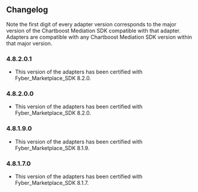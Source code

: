 ## Changelog

Note the first digit of every adapter version corresponds to the major version of the Chartboost Mediation SDK compatible with that adapter. 
Adapters are compatible with any Chartboost Mediation SDK version within that major version.

### 4.8.2.0.1
- This version of the adapters has been certified with Fyber_Marketplace_SDK 8.2.0.

### 4.8.2.0.0
- This version of the adapters has been certified with Fyber_Marketplace_SDK 8.2.0.

### 4.8.1.9.0
- This version of the adapters has been certified with Fyber_Marketplace_SDK 8.1.9.

### 4.8.1.7.0
- This version of the adapters has been certified with Fyber_Marketplace_SDK 8.1.7.
